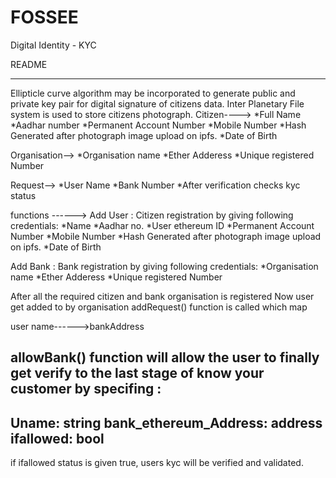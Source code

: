 # FOSSEE
Digital Identity - KYC


README
****************************************************************************************************************************************************************************
Ellipticle curve algorithm may be incorporated to generate public and private key pair for digital signature of citizens data.
Inter Planetary  File system is used to store citizens photograph. 
Citizen---->
   *Full Name
   *Aadhar number
   *Permanent Account Number
   *Mobile Number
   *Hash Generated after photograph image upload on ipfs.
   *Date of Birth

Organisation-->
    *Organisation name
    *Ether Adderess
    *Unique registered Number

Request-->
    *User Name
    *Bank Number
    *After verification checks kyc status


functions ------>
Add User :
     Citizen registration by giving following credentials:
    *Name
    *Aadhar no.
    *User ethereum ID
    *Permanent Account Number
    *Mobile Number
    *Hash Generated after photograph image upload on ipfs.
    *Date of Birth


Add Bank :
    Bank registration by giving following credentials:
    *Organisation name
    *Ether Adderess
    *Unique registered Number

 After all the required citizen and bank organisation is registered 
 Now user get added to by organisation 
addRequest() 
    function is called which map 
   
user name------>bankAddress

allowBank() function will allow the user to finally get verify to the last stage of know your customer by specifing :
--------------------
Uname: string
bank_ethereum_Address: address
ifallowed: bool
--------------------

if ifallowed status is given true, users kyc will be verified and validated.


